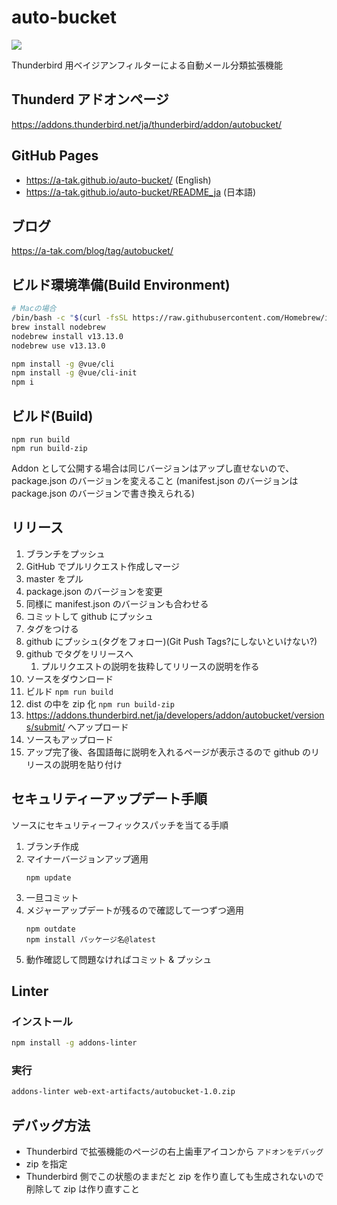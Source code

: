 # auto-bucket

![](docs/github-open-graph.png)

Thunderbird 用ベイジアンフィルターによる自動メール分類拡張機能

## Thunderd アドオンページ

https://addons.thunderbird.net/ja/thunderbird/addon/autobucket/

## GitHub Pages

- https://a-tak.github.io/auto-bucket/ (English)
- https://a-tak.github.io/auto-bucket/README_ja (日本語)

## ブログ

https://a-tak.com/blog/tag/autobucket/

## ビルド環境準備(Build Environment)

```bash
# Macの場合
/bin/bash -c "$(curl -fsSL https://raw.githubusercontent.com/Homebrew/install/master/install.sh)"
brew install nodebrew
nodebrew install v13.13.0
nodebrew use v13.13.0
```

```bash
npm install -g @vue/cli
npm install -g @vue/cli-init
npm i
```

## ビルド(Build)

```
npm run build
npm run build-zip
```

Addon として公開する場合は同じバージョンはアップし直せないので、package.json のバージョンを変えること
(manifest.json のバージョンは package.json のバージョンで書き換えられる)

## リリース

1. ブランチをプッシュ
2. GitHub でプルリクエスト作成しマージ
3. master をプル
4. package.json のバージョンを変更
5. 同様に manifest.json のバージョンも合わせる
6. コミットして github にプッシュ
7. タグをつける
8. github にプッシュ(タグをフォロー)(Git Push Tags?にしないといけない?)
9. github でタグをリリースへ
   1. プルリクエストの説明を抜粋してリリースの説明を作る
10. ソースをダウンロード
11. ビルド `npm run build`
12. dist の中を zip 化 `npm run build-zip`
13. https://addons.thunderbird.net/ja/developers/addon/autobucket/versions/submit/ へアップロード
14. ソースもアップロード
15. アップ完了後、各国語毎に説明を入れるページが表示さるので github のリリースの説明を貼り付け

## セキュリティーアップデート手順

ソースにセキュリティーフィックスパッチを当てる手順

1. ブランチ作成
1. マイナーバージョンアップ適用
   ```
   npm update
   ```
1. 一旦コミット
1. メジャーアップデートが残るので確認して一つずつ適用
   ```
   npm outdate
   npm install パッケージ名@latest
   ```
1. 動作確認して問題なければコミット & プッシュ

## Linter

### インストール

```bash
npm install -g addons-linter
```

### 実行

```bash
addons-linter web-ext-artifacts/autobucket-1.0.zip
```

## デバッグ方法

- Thunderbird で拡張機能のページの右上歯車アイコンから `アドオンをデバッグ`
- zip を指定
- Thunderbird 側でこの状態のままだと zip を作り直しても生成されないので削除して zip は作り直すこと
